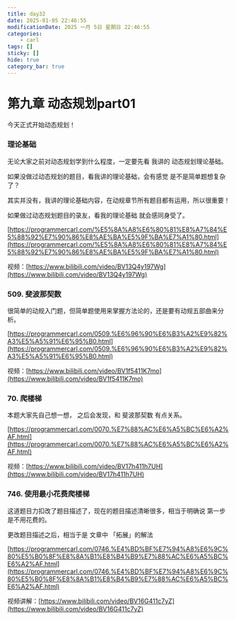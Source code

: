 ```yaml
---
title: day32
date: 2025-01-05 22:46:55
modificationDate: 2025 一月 5日 星期日 22:46:55
categories: 
	- carl
tags: []
sticky: []
hide: true
category_bar: true
---
```


# 第九章 动态规划part01

今天正式开始动态规划！

### 理论基础

无论大家之前对动态规划学到什么程度，一定要先看 我讲的 动态规划理论基础。

如果没做过动态规划的题目，看我讲的理论基础，会有感觉 是不是简单题想复杂了？

其实并没有，我讲的理论基础内容，在动规章节所有题目都有运用，所以很重要！

如果做过动态规划题目的录友，看我的理论基础 就会感同身受了。

[https://programmercarl.com/%E5%8A%A8%E6%80%81%E8%A7%84%E5%88%92%E7%90%86%E8%AE%BA%E5%9F%BA%E7%A1%80.html](https://programmercarl.com/%E5%8A%A8%E6%80%81%E8%A7%84%E5%88%92%E7%90%86%E8%AE%BA%E5%9F%BA%E7%A1%80.html)

视频：[https://www.bilibili.com/video/BV13Q4y197Wg](https://www.bilibili.com/video/BV13Q4y197Wg)

### 509. 斐波那契数

很简单的动规入门题，但简单题使用来掌握方法论的，还是要有动规五部曲来分析。

[https://programmercarl.com/0509.%E6%96%90%E6%B3%A2%E9%82%A3%E5%A5%91%E6%95%B0.html](https://programmercarl.com/0509.%E6%96%90%E6%B3%A2%E9%82%A3%E5%A5%91%E6%95%B0.html)

视频：[https://www.bilibili.com/video/BV1f5411K7mo](https://www.bilibili.com/video/BV1f5411K7mo)

### 70. 爬楼梯

本题大家先自己想一想， 之后会发现，和 斐波那契数 有点关系。

[https://programmercarl.com/0070.%E7%88%AC%E6%A5%BC%E6%A2%AF.html](https://programmercarl.com/0070.%E7%88%AC%E6%A5%BC%E6%A2%AF.html)

视频：[https://www.bilibili.com/video/BV17h411h7UH](https://www.bilibili.com/video/BV17h411h7UH)

### 746. 使用最小花费爬楼梯

这道题目力扣改了题目描述了，现在的题目描述清晰很多，相当于明确说 第一步是不用花费的。

更改题目描述之后，相当于是 文章中 「拓展」的解法

[https://programmercarl.com/0746.%E4%BD%BF%E7%94%A8%E6%9C%80%E5%B0%8F%E8%8A%B1%E8%B4%B9%E7%88%AC%E6%A5%BC%E6%A2%AF.html](https://programmercarl.com/0746.%E4%BD%BF%E7%94%A8%E6%9C%80%E5%B0%8F%E8%8A%B1%E8%B4%B9%E7%88%AC%E6%A5%BC%E6%A2%AF.html)

视频讲解：[https://www.bilibili.com/video/BV16G411c7yZ](https://www.bilibili.com/video/BV16G411c7yZ)